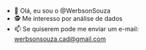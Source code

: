 - 👋 Olá, eu sou o @WerbsonSouza
- 🕵️ Me interesso por análise de dados
- 📫 Se quiserem pode me enviar um e-mail: werbsonsouza.cad@gmail.com
<!---
WerbsonSouza/WerbsonSouza is a ✨ special ✨ repository because its `README.md` (this file) appears on your GitHub profile.
You can click the Preview link to take a look at your changes.
--->
